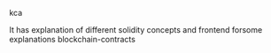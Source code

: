 kca 

It has explanation of different solidity concepts and frontend forsome explanations
b l o c k c h a i n - c o ntracts


 
 
